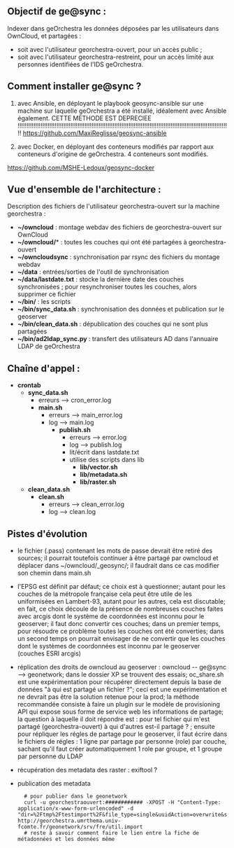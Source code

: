 Objectif de ge@sync :
---------------------
Indexer dans geOrchestra les données déposées par les utilisateurs dans OwnCloud, et partagées :
- soit avec l'utilisateur georchestra-ouvert, pour un accès public ; 
- soit avec l'utilisateur georchestra-restreint, pour un accès limité aux personnes identifiées de l'IDS geOrchestra.

Comment installer ge@sync ?
---------------------------

1. avec Ansible, en déployant le playbook geosync-ansible sur une machine sur laquelle geOrchestra a été installé, idéalement avec Ansible également.
CETTE METHODE EST DEPRECIEE !!!!!!!!!!!!!!!!!!!!!!!!!!!!!!!!!!!!!!!!!!!!!!!!!!!!!!!!!!!!!!!!!!!!!!!!!!!!!!!!!!!!!!!!!!!!!!!!!!!!!!!!!!!!!!!!!!!!!!!!!
https://github.com/MaxiReglisse/geosync-ansible

2. avec Docker, en déployant des conteneurs modifiés par rapport aux conteneurs d'origine de geOrchestra. 4 conteneurs sont modifiés.

https://github.com/MSHE-Ledoux/geosync-docker

Vue d'ensemble de l'architecture :
----------------------------------

Description des fichiers de l'utilisateur georchestra-ouvert sur la machine georchestra :
* **~/owncloud** : montage webdav des fichiers de georchestra-ouvert sur OwnCloud
* **~/owncloud/*** : toutes les couches qui ont été partagées à georchestra-ouvert
* **~/owncloudsync** : synchronisation par rsync des fichiers du montage webdav
* **~/data** : entrées/sorties de l'outil de synchronisation
* **~/data/lastdate.txt** : stocke la dernière date des couches synchronisées ; pour resynchroniser toutes les couches, alors supprimer ce fichier
* **~/bin/** : les scripts
* **~/bin/sync_data.sh** : synchronisation des données et publication sur le geoserver
* **~/bin/clean_data.sh** : dépublication des couches qui ne sont plus partagées
* **~/bin/ad2ldap_sync.py** : transfert des utilisateurs AD dans l'annuaire LDAP de geOrchestra


Chaîne d'appel :
----------------

* **crontab**
  * **sync_data.sh**
    * erreurs --> cron_error.log
    * **main.sh**
      * erreurs --> main_error.log
      * log --> main.log
        * **publish.sh**
          * erreurs --> error.log
          * log --> publish.log
          * lit/écrit dans lastdate.txt
          * utilise des scripts dans lib
            * **lib/vector.sh**
            * **lib/metadata.sh**
            * **lib/raster.sh**
  * **clean_data.sh**
    * **clean.sh**
      * erreurs --> clean_error.log
      * log --> clean.log

Pistes d'évolution
------------------

* le fichier (.pass) contenant les mots de passe devrait être retiré des sources; il pourrait toutefois continuer à être partagé par owncloud et déplacer dans ~/owncloud/_geosync/; il faudrait dans ce cas modifier son chemin dans main.sh
* l'EPSG est définit par défaut; ce choix est à questionner; autant pour les couches de la métropole française cela peut être utile de les uniformisées en Lambert-93, autant pour les autres, cela est discutable; en fait, ce choix découle de la présence de nombreuses couches faites avec arcgis dont le système de coordonnées est inconnu pour le geoserver; il faut donc convertir ces couches; dans un premier temps, pour résoudre ce problème toutes les couches ont été converties; dans un second temps on pourrait envisager de ne convertir que les couches dont le systèmes de coordonnées est inconnu par le geoserver (couches ESRI arcgis)
* réplication des droits de owncloud au geoserver : owncloud -- ge@sync --> geonetwork; dans le dossier XP se trouvent des essais; oc_share.sh est une expérimentation pour récupérer directement depuis la base de données "à qui est partagé un fichier ?"; ceci est une expérimentation et ne devrait pas être la solution retenue pour la prod; la méthode recommandée consiste à faire un plugin sur le modèle de provisioning API qui expose sous forme de service web les informations de partage; la question à laquelle il doit répondre est : pour tel fichier qui m'est partagé (georchestra-ouvert) à qui d'autres est-il partagé ? ; ensuite  pour répliquer les régles de partage pour le geoserver, il faut écrire dans le fichiers de régles : 1 ligne par partage par personne (role) par couche, sachant qu'il faut créer automatiquement 1 role par groupe, et 1 groupe par personne du LDAP
* récupération des metadata des raster : exiftool ? 
* publication des metadata 

        # pour publier dans le geonetwork
        curl -u georchestraouvert:############ -XPOST -H "Content-Type: application/x-www-form-urlencoded" -d "dir=%2Ftmp%2Ftestimport%2F&file_type=single&uuidAction=overwrite&styleSheet=ArcCatalog8_to_ISO19115.xsl&assign=on&group=2&category=_none_&failOnError=off"  http://georchestra.umrthema.univ-fcomte.fr/geonetwork/srv/fre/util.import
        # reste à savoir comment faire le lien entre la fiche de métadonnées et les données même

